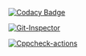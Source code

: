 [![Codacy Badge](https://app.codacy.com/project/badge/Grade/f84cfd384c8d48fcb08895e77b7fb66c)](https://www.codacy.com/gh/Narrasravani12/M2_EmbSys/dashboard?utm_source=github.com&amp;utm_medium=referral&amp;utm_content=Narrasravani12/M2_EmbSys&amp;utm_campaign=Badge_Grade)


[![Git-Inspector](https://github.com/Narrasravani12/M2_EmbSys/actions/workflows/Git-Inspector.yml/badge.svg)](https://github.com/Narrasravani12/M2_EmbSys/actions/workflows/Git-Inspector.yml)


[![Cppcheck-actions](https://github.com/Narrasravani12/M2_EmbSys/actions/workflows/Cppcheck-actions.yml/badge.svg)](https://github.com/Narrasravani12/M2_EmbSys/actions/workflows/Cppcheck-actions.yml)

